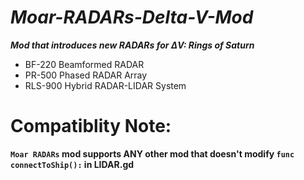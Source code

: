 # *Moar-RADARs-Delta-V-Mod*
***Mod that introduces new RADARs for ΔV: Rings of Saturn***

- BF-220 Beamformed RADAR
- PR-500 Phased RADAR Array
- RLS-900 Hybrid RADAR-LIDAR System

# Compatiblity Note:
**`Moar RADARs` mod supports ANY other mod that doesn't modify ``func connectToShip():`` in LIDAR.gd**
